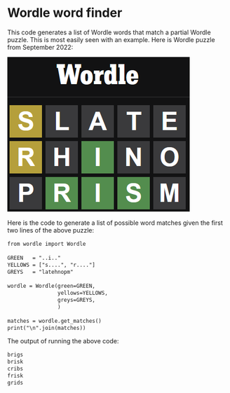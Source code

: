 # Wordle word finder

This code generates a list of Wordle words that match a partial Wordle
puzzle. This is most easily seen with an example. Here is Wordle puzzle from
September 2022:

![Wordle puzzle](wordle-example.png)


Here is the code to generate a list of possible word matches given the first two
lines of the above puzzle:
```
from wordle import Wordle

GREEN   = "..i.."
YELLOWS = ["s....", "r...."]
GREYS   = "latehnopm"

wordle = Wordle(green=GREEN,
                yellows=YELLOWS,
                greys=GREYS,
                )

matches = wordle.get_matches()
print("\n".join(matches))
```

The output of running the above code:
```
brigs
brisk
cribs
frisk
grids
```
